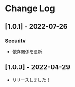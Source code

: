 # Change Log

## [1.0.1] - 2022-07-26

### Security

- 依存関係を更新

## [1.0.0] - 2022-04-29

- リリースしました！
